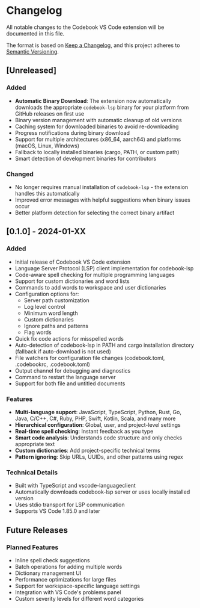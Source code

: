 # Changelog

All notable changes to the Codebook VS Code extension will be documented in this file.

The format is based on [Keep a Changelog](https://keepachangelog.com/en/1.0.0/),
and this project adheres to [Semantic Versioning](https://semver.org/spec/v2.0.0.html).

## [Unreleased]

### Added
- **Automatic Binary Download**: The extension now automatically downloads the appropriate `codebook-lsp` binary for your platform from GitHub releases on first use
- Binary version management with automatic cleanup of old versions
- Caching system for downloaded binaries to avoid re-downloading
- Progress notifications during binary download
- Support for multiple architectures (x86_64, aarch64) and platforms (macOS, Linux, Windows)
- Fallback to locally installed binaries (cargo, PATH, or custom path)
- Smart detection of development binaries for contributors

### Changed
- No longer requires manual installation of `codebook-lsp` - the extension handles this automatically
- Improved error messages with helpful suggestions when binary issues occur
- Better platform detection for selecting the correct binary artifact

## [0.1.0] - 2024-01-XX

### Added
- Initial release of Codebook VS Code extension
- Language Server Protocol (LSP) client implementation for codebook-lsp
- Code-aware spell checking for multiple programming languages
- Support for custom dictionaries and word lists
- Commands to add words to workspace and user dictionaries
- Configuration options for:
  - Server path customization
  - Log level control
  - Minimum word length
  - Custom dictionaries
  - Ignore paths and patterns
  - Flag words
- Quick fix code actions for misspelled words
- Auto-detection of codebook-lsp in PATH and cargo installation directory (fallback if auto-download is not used)
- File watchers for configuration file changes (codebook.toml, .codebookrc, .codebook.toml)
- Output channel for debugging and diagnostics
- Command to restart the language server
- Support for both file and untitled documents

### Features
- **Multi-language support**: JavaScript, TypeScript, Python, Rust, Go, Java, C/C++, C#, Ruby, PHP, Swift, Kotlin, Scala, and many more
- **Hierarchical configuration**: Global, user, and project-level settings
- **Real-time spell checking**: Instant feedback as you type
- **Smart code analysis**: Understands code structure and only checks appropriate text
- **Custom dictionaries**: Add project-specific technical terms
- **Pattern ignoring**: Skip URLs, UUIDs, and other patterns using regex

### Technical Details
- Built with TypeScript and vscode-languageclient
- Automatically downloads codebook-lsp server or uses locally installed version
- Uses stdio transport for LSP communication
- Supports VS Code 1.85.0 and later

## Future Releases

### Planned Features
- Inline spell check suggestions
- Batch operations for adding multiple words
- Dictionary management UI
- Performance optimizations for large files
- Support for workspace-specific language settings
- Integration with VS Code's problems panel
- Custom severity levels for different word categories